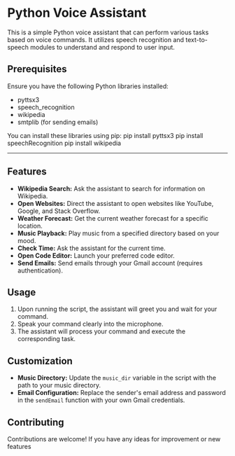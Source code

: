 # Python Voice Assistant

This is a simple Python voice assistant that can perform various tasks based on voice commands. It utilizes speech recognition and text-to-speech modules to understand and respond to user input.

## Prerequisites

Ensure you have the following Python libraries installed:

- pyttsx3
- speech_recognition
- wikipedia
- smtplib (for sending emails)

You can install these libraries using pip:
pip install pyttsx3
pip install speechRecognition
pip install wikipedia

------------------------------------------------------------------------------------------------------------
## Features

- **Wikipedia Search:** Ask the assistant to search for information on Wikipedia.
- **Open Websites:** Direct the assistant to open websites like YouTube, Google, and Stack Overflow.
- **Weather Forecast:** Get the current weather forecast for a specific location.
- **Music Playback:** Play music from a specified directory based on your mood.
- **Check Time:** Ask the assistant for the current time.
- **Open Code Editor:** Launch your preferred code editor.
- **Send Emails:** Send emails through your Gmail account (requires authentication).

## Usage

1. Upon running the script, the assistant will greet you and wait for your command.
2. Speak your command clearly into the microphone.
3. The assistant will process your command and execute the corresponding task.

## Customization

- **Music Directory:** Update the `music_dir` variable in the script with the path to your music directory.
- **Email Configuration:** Replace the sender's email address and password in the `sendEmail` function with your own Gmail credentials.

## Contributing

Contributions are welcome! If you have any ideas for improvement or new features
